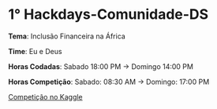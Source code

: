 # 1° Hackdays-Comunidade-DS

**Tema**: Inclusão Financeira na África<br>

**Time**: Eu e Deus

**Horas Codadas**: Sabado 18:00 PM -> Domingo 14:00 PM

**Horas Competição**: Sabado: 08:30 AM -> Domingo: 17:00 PM

<a href="https://www.kaggle.com/competitions/inclusao-financeira-na-africa">Competição no Kaggle</a>
